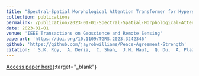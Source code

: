 ```yaml
---
title: "Spectral-Spatial Morphological Attention Transformer for Hyperspectral Image Classification"
collection: publications
permalink: /publication/2023-01-01-Spectral-Spatial-Morphological-Attention-Transformer-for-Hyperspectral-Image-Classification
date: 2023-01-01
venue: 'IEEE Transactions on Geoscience and Remote Sensing'
paperurl: 'https://doi.org/10.1109/TGRS.2023.3242346'
github: 'https://github.com/jayrobwilliams/Peace-Agreement-Strength'
citation: ' S.K. Roy,  A. Deria,  C. Shah,  J.M. Haut,  Q. Du,  A. Plaza, &quot;Spectral-Spatial Morphological Attention Transformer for Hyperspectral Image Classification.&quot; IEEE Transactions on Geoscience and Remote Sensing, 2023.'
---
```


[Access paper here](https://doi.org/10.1109/TGRS.2023.3242346){:target="_blank"}
